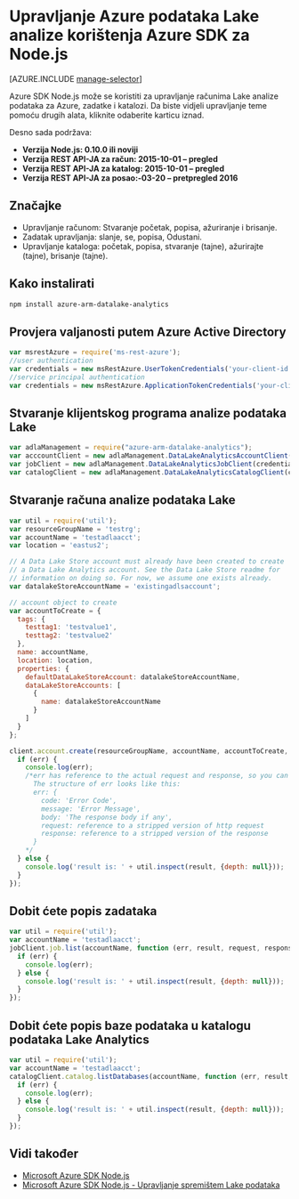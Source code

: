 <properties
   pageTitle="Upravljanje Azure podataka Lake analize korištenja Azure SDK za Node.js | Azure"
   description="Informirajte se o upravljanju analize podataka Lake račune, izvora podataka, zadatke i korisnici koji koriste Azure SDK za Node.js"
   services="data-lake-analytics"
   documentationCenter=""
   authors="edmacauley"
   manager="jhubbard"
   editor="cgronlun"/>

<tags
   ms.service="data-lake-analytics"
   ms.devlang="na"
   ms.topic="get-started-article"
   ms.tgt_pltfrm="na"
   ms.workload="big-data"
   ms.date="05/16/2016"
   ms.author="edmaca"/>

# <a name="manage-azure-data-lake-analytics-using-azure-sdk-for-nodejs"></a>Upravljanje Azure podataka Lake analize korištenja Azure SDK za Node.js


[AZURE.INCLUDE [manage-selector](../../includes/data-lake-analytics-selector-manage.md)]

Azure SDK Node.js može se koristiti za upravljanje računima Lake analize podataka za Azure, zadatke i katalozi. Da biste vidjeli upravljanje teme pomoću drugih alata, kliknite odaberite karticu iznad.

Desno sada podržava:

  *  **Verzija Node.js: 0.10.0 ili noviji**
  *  **Verzija REST API-JA za račun: 2015-10-01 – pregled**
  *  **Verzija REST API-JA za katalog: 2015-10-01 – pregled**
  *  **Verzija REST API-JA za posao:-03-20 – pretpregled 2016**

## <a name="features"></a>Značajke

- Upravljanje računom: Stvaranje početak, popisa, ažuriranje i brisanje.
- Zadatak upravljanja: slanje, se, popisa, Odustani.
- Upravljanje kataloga: početak, popisa, stvaranje (tajne), ažurirajte (tajne), brisanje (tajne).

## <a name="how-to-install"></a>Kako instalirati

```bash
npm install azure-arm-datalake-analytics
```

## <a name="authenticate-using-azure-active-directory"></a>Provjera valjanosti putem Azure Active Directory

 ```javascript
 var msrestAzure = require('ms-rest-azure');
 //user authentication
 var credentials = new msRestAzure.UserTokenCredentials('your-client-id', 'your-domain', 'your-username', 'your-password', 'your-redirect-uri');
 //service principal authentication
 var credentials = new msRestAzure.ApplicationTokenCredentials('your-client-id', 'your-domain', 'your-secret');
 ```

## <a name="create-the-data-lake-analytics-client"></a>Stvaranje klijentskog programa analize podataka Lake

```javascript
var adlaManagement = require("azure-arm-datalake-analytics");
var acccountClient = new adlaManagement.DataLakeAnalyticsAccountClient(credentials, 'your-subscription-id');
var jobClient = new adlaManagement.DataLakeAnalyticsJobClient(credentials, 'azuredatalakeanalytics.net');
var catalogClient = new adlaManagement.DataLakeAnalyticsCatalogClient(credentials, 'azuredatalakeanalytics.net');
```

## <a name="create-a-data-lake-analytics-account"></a>Stvaranje računa analize podataka Lake

```javascript
var util = require('util');
var resourceGroupName = 'testrg';
var accountName = 'testadlaacct';
var location = 'eastus2';

// A Data Lake Store account must already have been created to create
// a Data Lake Analytics account. See the Data Lake Store readme for
// information on doing so. For now, we assume one exists already.
var datalakeStoreAccountName = 'existingadlsaccount';

// account object to create
var accountToCreate = {
  tags: {
    testtag1: 'testvalue1',
    testtag2: 'testvalue2'
  },
  name: accountName,
  location: location,
  properties: {
    defaultDataLakeStoreAccount: datalakeStoreAccountName,
    dataLakeStoreAccounts: [
      {
        name: datalakeStoreAccountName
      }
    ]
  }
};

client.account.create(resourceGroupName, accountName, accountToCreate, function (err, result, request, response) {
  if (err) {
    console.log(err);
    /*err has reference to the actual request and response, so you can see what was sent and received on the wire.
      The structure of err looks like this:
      err: {
        code: 'Error Code',
        message: 'Error Message',
        body: 'The response body if any',
        request: reference to a stripped version of http request
        response: reference to a stripped version of the response
      }
    */
  } else {
    console.log('result is: ' + util.inspect(result, {depth: null}));
  }
});
```

## <a name="get-a-list-of-jobs"></a>Dobit ćete popis zadataka

```javascript
var util = require('util');
var accountName = 'testadlaacct';
jobClient.job.list(accountName, function (err, result, request, response) {
  if (err) {
    console.log(err);
  } else {
    console.log('result is: ' + util.inspect(result, {depth: null}));
  }
});
```

## <a name="get-a-list-of-databases-in-the-data-lake-analytics-catalog"></a>Dobit ćete popis baze podataka u katalogu podataka Lake Analytics
```javascript
var util = require('util');
var accountName = 'testadlaacct';
catalogClient.catalog.listDatabases(accountName, function (err, result, request, response) {
  if (err) {
    console.log(err);
  } else {
    console.log('result is: ' + util.inspect(result, {depth: null}));
  }
});
```

## <a name="see-also"></a>Vidi također

- [Microsoft Azure SDK Node.js](https://github.com/azure/azure-sdk-for-node)
- [Microsoft Azure SDK Node.js - Upravljanje spremištem Lake podataka](https://github.com/Azure/azure-sdk-for-node/tree/autorest/lib/services/dataLake.Store)
